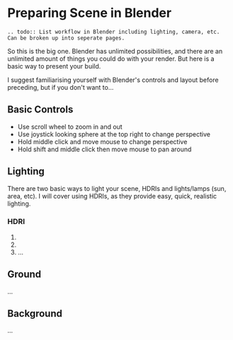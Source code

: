 <!---
title: Preparing Scene in Blender
path: /buildtheearth/rendering/blender
version: 1.0.0
authors:
    - @VapoR
--->

# Preparing Scene in Blender
```eval_rst
.. todo:: List workflow in Blender including lighting, camera, etc. Can be broken up into seperate pages.
```
So this is the big one. Blender has unlimited possibilities, and there are an unlimited amount of things you could do with your render. But here is a basic way to present your build.  

I suggest familiarising yourself with Blender's controls and layout before preceding, but if you don't want to...
## Basic Controls
- Use scroll wheel to zoom in and out
- Use joystick looking sphere at the top right to change perspective
- Hold middle click and move mouse to change perspective
- Hold shift and middle click then move mouse to pan around

## Lighting
There are two basic ways to light your scene, HDRIs and lights/lamps (sun, area, etc). I will cover using HDRIs, as they provide easy, quick, realistic lighting.
### HDRI
1. 
2. 
3. ...

## Ground
...

## Background
...

